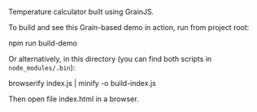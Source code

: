 Temperature calculator built using GrainJS.

To build and see this Grain-based demo in action, run from project root:

  npm run build-demo

Or alternatively, in this directory (you can find both scripts in `node_modules/.bin`):

  browserify index.js | minify -o build-index.js

Then open file index.html in a browser.
